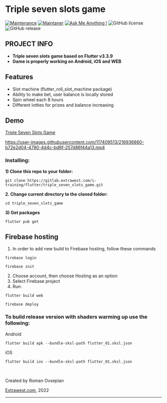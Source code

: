 # Triple seven slots game
[![Maintenance](https://img.shields.io/badge/Maintained%3F-yes-green.svg)]()
[![Maintaner](https://img.shields.io/static/v1?label=Roman%20Ovsepian&message=Maintainer&color=red)](mailto:roman.ovsepian@extrawest.com)
[![Ask Me Anything !](https://img.shields.io/badge/Ask%20me-anything-1abc9c.svg)]()
![GitHub license](https://img.shields.io/github/license/Naereen/StrapDown.js.svg)
![GitHub release](https://img.shields.io/badge/release-v1.0.0-blue)

## PROJECT INFO

- **Triple seven slots game based on Flutter v3.3.9**
- **Game is properly working on Android, iOS and WEB**


## Features

- Slot machine (flutter_roll_slot_machine package)
- Ability to make bet, user balance is locally stored
- Spin wheel each 8 hours
- Different lotties for prizes and balance increasing

## Demo

[Triple Seven Slots Game](https://triple-seven-slots.web.app)

https://user-images.githubusercontent.com/117409513/216936860-b72e2d04-4780-4d4c-bd6f-257d86f44a13.mp4


### Installing:

**1) Clone this repo to your folder:**

```
git clone https://gitlab.extrawest.com/i-training/flutter/triple_seven_slots_game.git
```

**2. Change current directory to the cloned folder:**

```
cd triple_seven_slots_game
```

**3) Get packages**

```
flutter pub get
```

## Firebase hosting

1. In order to add new build to Firebase hosting, follow these commands

```shell
firebase login
```
```shell
firebase init
```
2. Choose account, then choose Hosting as an option
3. Select Firebase project
4. Run:
```shell
flutter build web
```
```shell
firebase deploy
```

### To build release version with shaders warming up use the following:
Android
```shell
flutter build apk --bundle-sksl-path flutter_01.sksl.json
```
iOS
```shell
flutter build ios --bundle-sksl-path flutter_01.sksl.json
```
<br>



Created by Roman Ovsepian

[Extrawest.com](https://www.extrawest.com), 2022

---
